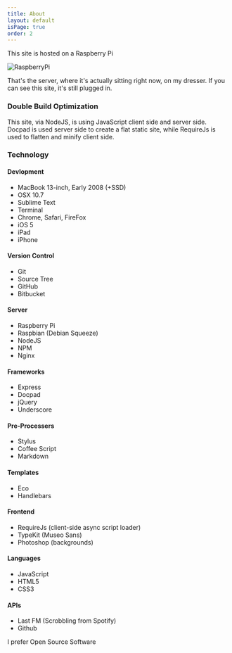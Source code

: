 ```yaml
---
title: About
layout: default
isPage: true
order: 2
---
```

This site is hosted on a Raspberry Pi

![RaspberryPi](/images/raspi.jpg)

That's the server, where it's actually sitting right now, on my dresser. If you can see this site, it's still plugged in.

<!-- If the site is a little slow, its because my consumer Internet connection will only let me squeeze out about 2 Mbps up. The server is also very simple, running an ARM chipset like you would find in a smartphone, but I beleive it's more than powerful enough to saturate the network connection before the hardware starts to hold things up. -->

### Double Build Optimization

This site, via NodeJS, is using JavaScript client side and server side. Docpad is used server side to create a flat static site, while RequireJs is used to flatten and minify client side.

<!-- The site is built using Docpad and RequireJs, each has a build optimization step that I am using. First Docpad renders the `src/` directory into `stg/`. This step does all the pre-processing; Sass->CSS CoffeeScript->JavaScript etc... and compiles the templates into flat .html site. 

From `stg/` (the flat HTML site), r.js (the RequireJs optimizer) compiles `out/`. The `out/` or production version of the site is completely flat (all files served are static and present on the server) just like `stg/` but also combines all of the JavaScript used across the site into a single file.
 -->

### Technology

#### Devlopment

- MacBook 13-inch, Early 2008 (+SSD)
- OSX 10.7
- Sublime Text
- Terminal
- Chrome, Safari, FireFox
- iOS 5
- iPad
- iPhone

#### Version Control

- Git
- Source Tree
- GitHub
- Bitbucket

#### Server

- Raspberry Pi
- Raspbian (Debian Squeeze)
- NodeJS
- NPM
- Nginx

#### Frameworks

- Express
- Docpad
- jQuery
- Underscore

#### Pre-Processers

- Stylus
- Coffee Script
- Markdown

#### Templates

- Eco
- Handlebars

#### Frontend

- RequireJs (client-side async script loader)
- TypeKit (Museo Sans)
- Photoshop (backgrounds)

#### Languages

- JavaScript
- HTML5
- CSS3

#### APIs

- Last FM (Scrobbling from Spotify)
- Github

I prefer Open Source Software
